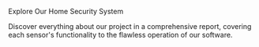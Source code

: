 Explore Our Home Security System

Discover everything about our project in a comprehensive report, covering each sensor's functionality to the flawless operation of our software.
